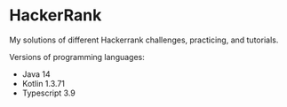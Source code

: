 # HackerRank 

My solutions of different Hackerrank challenges, practicing, and tutorials.

Versions of programming languages:
* Java 14
* Kotlin 1.3.71
* Typescript 3.9
